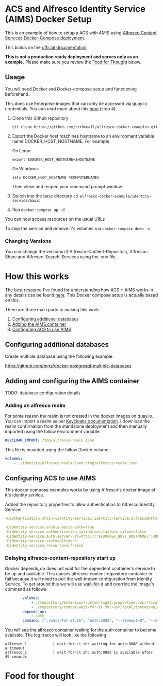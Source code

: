 # ACS and Alfresco Identity Service (AIMS) Docker Setup

This is an example of how to setup a ACS with AMIS using [Alfresco Content Services Docker-Compose deployment](https://docs.alfresco.com/content-services/latest/install/containers/docker-compose/).

This builds on the [official documentation](https://docs.alfresco.com/identity-service/latest/tutorial/sso/saml/).

**This is not a production ready deployment and serves only as an example.** Please make sure you review the [Food for Thought](#Food-for-thought) below.

## Usage

You will need Docker and Docker-compose setup and functioning beforehand.

This does use Enterprise images that can only be accessed via quay.io credentials. You can read more about this [here](https://docs.alfresco.com/content-services/latest/install/containers/docker-compose/) (step 4).

1. Clone this Github repository

    `git clone https://github.com/sirReeall/alfresco-docker-examples.git`

1. Export the Docker host machines hostname to an environment variable name DOCKER_HOST_HOSTNAME. For example:

    On Linux:

    `export $DOCKER_HOST_HOSTNAME=$HOSTNAME`

    On Windows:

    `setx DOCKER_HOST_HOSTNAME %COMPUTERNAME%`

    Then close and reopen your command prompt window.

1. Switch into the base directory `cd alfresco-docker-example/identity-service/basic`
1. Run `docker-compose up -d`

You can now access resources on the usual URLs

To stop the service and remove it's volumes run `docker-compose down -v`

### Changing Versions

You can change the versions of Alfresco-Content-Repository, Alfresco-Share and Alfresco-Search-Services using the .env file.

# How this works

The best resource I've found for understanding how ACS + AIMS works in any details can be found [here](https://hub.alfresco.com/t5/alfresco-content-services-blog/deploying-alfresco-dbp-with-identity-service-using-docker/ba-p/299338). This Docker compose setup is actually based on this. 

There are three main parts to making this work:

1. [Configuring additional databases](#Configuring-additional-databases)
2. [Adding the AIMS container](#Adding-the-AIMS-container)
3. [Configuring ACS to use AIMS](#Configuring-ACS-to-use-AIMS)

## Configuring additional databases

Create multiple database using the following example:

https://github.com/mrts/docker-postgresql-multiple-databases

## Adding and configuring the AIMS container

TODO: database configuration details

### Adding an alfresco realm

For some reason the realm is not created in the docker images on quay.io. You can import a realm as per [Keycloaks documentation](https://hub.docker.com/r/jboss/keycloak/). I download the realm confirmation from the standalone deployment and then manually imported using the follow environment variable:

```yaml
KEYCLOAK_IMPORT: /tmp/alfresco-realm.json
```
This file is mounted using the follow Docker volume:

```yaml
volumes: 
    - ./identity/alfresco-realm.json:/tmp/alfresco-realm.json
```

## Configuring ACS to use AIMS

This docker compose examples works by using Alfresco's docker image of it's identity service. 

Added the repository properties to allow authentication to Alfresco Identity Service:

```yaml
-Dauthentication.chain=identity-service1:identity-service,alfrescoNtlm1:alfrescoNtlm

-Didentity-service.enable-basic-auth=true
-Didentity-service.authentication.validation.failure.silent=false
-Didentity-service.auth-server-url=http://'${DOCKER_HOST_HOSTNAME}':8888/auth
-Didentity-service.realm=alfresco
-Didentity-service.resource=alfresco
```

### Delaying alfresco-content-repository start up

Docker depends_on does not wait for the dependent container's service to be up and available. This causes alfresco-content-repository container to fail because it will need to pull the well-known configuration from Identity Service. To get around this we will use [wait-for-it](https://github.com/vishnubob/wait-for-it) and override the image's command as follows:

```yaml
        volumes: 
            - ./repository/extension/custom-log4j.properties:/usr/local/tomcat/shared/classes/alfresco/extension/custom-log4j.properties
            - ./repository/tomcat/wait-for-it.sh:/usr/local/tomcat/wait-for-it.sh
        depends_on: 
            - auth
        command: ["./wait-for-it.sh", "auth:8888", "--timeout=0", "--strict", "--", "catalina.sh", "run", "-security"]
```

You will see the alfresco container waiting for the auth container to become available. The log traces will look like the following

```log
alfresco_1            | wait-for-it.sh: waiting for auth:8888 without a timeout
alfresco_1            | wait-for-it.sh: auth:8888 is available after 49 seconds
```


# Food for thought





